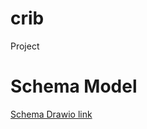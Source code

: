 # crib
Project

# Schema Model

[Schema Drawio link](ttps://drive.google.com/file/d/1lxc0rmaBi07yqUezfHdgtsmNyRWrokZN/view?ts=66acf4a8)


